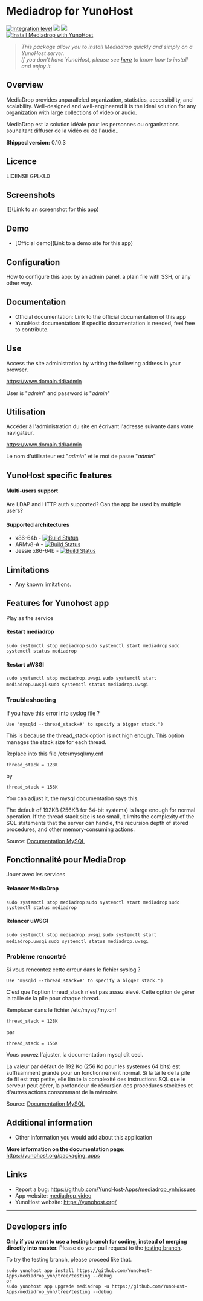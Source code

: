 # Mediadrop for YunoHost

[![Integration level](https://dash.yunohost.org/integration/mediadrop.svg)](https://dash.yunohost.org/appci/app/mediadrop) ![](https://ci-apps.yunohost.org/ci/badges/mediadrop.status.svg) ![](https://ci-apps.yunohost.org/ci/badges/mediadrop.maintain.svg)  
[![Install Mediadrop with YunoHost](https://install-app.yunohost.org/install-with-yunohost.png)](https://install-app.yunohost.org/?app=mediadrop)

> *This package allow you to install Mediadrop quickly and simply on a YunoHost server.  
If you don't have YunoHost, please see [here](https://yunohost.org/#/install) to know how to install and enjoy it.*

## Overview
MediaDrop provides unparalleled organization, statistics, accessibility, and scalability. Well-designed and well-engineered it is the ideal solution for any organization with large collections of video or audio.

MediaDrop est la solution idéale pour les personnes ou organisations souhaitant diffuser de la vidéo ou de l'audio..

**Shipped version:** 0.10.3

## Licence

LICENSE GPL-3.0

## Screenshots

![](Link to an screenshot for this app)

## Demo

* [Official demo](Link to a demo site for this app)

## Configuration

How to configure this app: by an admin panel, a plain file with SSH, or any other way.

## Documentation

 * Official documentation: Link to the official documentation of this app
 * YunoHost documentation: If specific documentation is needed, feel free to contribute.

## Use

Access the site administration by writing the following address in your browser.

https://www.domain.tld/admin

User is "*admin*" and password is "*admin*"
 
## Utilisation

Accéder à l'administration du site en écrivant l'adresse suivante dans votre navigateur.

https://www.domain.tld/admin

Le nom d'utilisateur est "*admin*" et le mot de passe "*admin*"


## YunoHost specific features

#### Multi-users support

Are LDAP and HTTP auth supported?
Can the app be used by multiple users?

#### Supported architectures

* x86-64b - [![Build Status](https://ci-apps.yunohost.org/ci/logs/mediadrop%20%28Community%29.svg)](https://ci-apps.yunohost.org/ci/apps/mediadrop/)
* ARMv8-A - [![Build Status](https://ci-apps-arm.yunohost.org/ci/logs/mediadrop%20%28Community%29.svg)](https://ci-apps-arm.yunohost.org/ci/apps/mediadrop/)
* Jessie x86-64b - [![Build Status](https://ci-stretch.nohost.me/ci/logs/mediadrop%20%28Community%29.svg)](https://ci-stretch.nohost.me/ci/apps/mediadrop/)

## Limitations

* Any known limitations.

## Features for Yunohost app

Play as the service

#### Restart mediadrop

`sudo systemctl stop mediadrop`
`sudo systemctl start mediadrop`
`sudo systemctl status mediadrop`

#### Restart uWSGI

`sudo systemctl stop mediadrop.uwsgi`
`sudo systemctl start mediadrop.uwsgi`
`sudo systemctl status mediadrop.uwsgi`

### Troubleshooting

If you have this error into syslog file ? 

`Use 'mysqld --thread_stack=#' to specify a bigger stack.")`

This is because the thread_stack option is not high enough. This option manages the stack size for each thread.

Replace into this file /etc/mysql/my.cnf

`thread_stack = 128K`

by

`thread_stack = 156K`

You can adjust it, the mysql documentation says this.

The default of 192KB (256KB for 64-bit systems) is large enough for normal operation. If the thread stack size is too small, it limits the complexity of the SQL statements that the server can handle, the recursion depth of stored procedures, and other memory-consuming actions.

Source: [Documentation MySQL](https://dev.mysql.com/doc/refman/5.7/en/server-system-variables.html#sysvar_thread_stack)

## Fonctionnalité pour MediaDrop

Jouer avec les services

#### Relancer MediaDrop

`sudo systemctl stop mediadrop`
`sudo systemctl start mediadrop`
`sudo systemctl status mediadrop`

#### Relancer uWSGI

`sudo systemctl stop mediadrop.uwsgi`
`sudo systemctl start mediadrop.uwsgi`
`sudo systemctl status mediadrop.uwsgi`

### Problème rencontré

Si vous rencontez cette erreur dans le fichier syslog ? 

`Use 'mysqld --thread_stack=#' to specify a bigger stack.")`

C'est que l'option thread_stack n'est pas assez élevé. Cette option de gérer la taille de la pile pour chaque thread.

Remplacer dans le fichier /etc/mysql/my.cnf

`thread_stack = 128K`

par

`thread_stack = 156K`

Vous pouvez l'ajuster, la documentation mysql dit ceci.

La valeur par défaut de 192 Ko (256 Ko pour les systèmes 64 bits) est suffisamment grande pour un fonctionnement normal. Si la taille de la pile de fil est trop petite, elle limite la complexité des instructions SQL que le serveur peut gérer, la profondeur de récursion des procédures stockées et d'autres actions consommant de la mémoire.

Source: [Documentation MySQL](https://dev.mysql.com/doc/refman/5.7/en/server-system-variables.html#sysvar_thread_stack)

## Additional information

* Other information you would add about this application

**More information on the documentation page:**  
https://yunohost.org/packaging_apps

## Links

 * Report a bug: https://github.com/YunoHost-Apps/mediadrop_ynh/issues
 * App website: [mediadrop.video](http://mediadrop.video/)
 * YunoHost website: https://yunohost.org/

---

Developers info
----------------

**Only if you want to use a testing branch for coding, instead of merging directly into master.**
Please do your pull request to the [testing branch](https://github.com/YunoHost-Apps/mediadrop_ynh/tree/testing).

To try the testing branch, please proceed like that.
```
sudo yunohost app install https://github.com/YunoHost-Apps/mediadrop_ynh/tree/testing --debug
or
sudo yunohost app upgrade mediadrop -u https://github.com/YunoHost-Apps/mediadrop_ynh/tree/testing --debug
```

